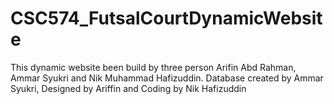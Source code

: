 # CSC574_FutsalCourtDynamicWebsite
This dynamic website been build by three person Arifin Abd Rahman, Ammar Syukri and Nik Muhammad Hafizuddin.
Database created by Ammar Syukri, Designed by Ariffin and Coding by Nik Hafizuddin 
